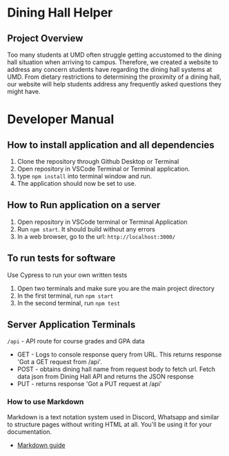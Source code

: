 # Dining Hall Helper
## Project Overview 
  Too many students at UMD often struggle getting accustomed to the dining hall situation when arriving to campus. Therefore, we created a website to address any concern students have regarding the dining hall systems at UMD. From dietary restrictions to determining the proximity of a dining hall, our website will help students address any frequently asked questions they might have. 

 # Developer Manual
 ## How to install application and all dependencies
 1. Clone the repository through Github Desktop or Terminal
 2. Open repository in VSCode Terminal or Terminal application.
 3. type `npm install` into terminal window and run.
 4. The application should now be set to use.

 ## How to Run application on a server
 1. Open repository in VSCode terminal or Terminal Application
 2. Run `npm start`. It should build without any errors
 3. In a web browser, go to the url: `http://localhost:3000/`
 
 ## To run tests for software 
 
 Use Cypress to run your own written tests
  1. Open two terminals and make sure you are the main project directory
  2. In the first terminal, run `npm start`
  3. In the second terminal, run `npm test`
 
 ## Server Application Terminals 
 `/api` - API route for course grades and GPA data
  * GET - Logs to console response query from URL. This returns response 'Got a GET request from /api'.
  * POST - obtains dining hall name from request body to fetch url. Fetch data json from Dining Hall API and returns the JSON response
  * PUT - returns response 'Got a PUT request at /api'

 
 

 
### How to use Markdown
Markdown is a text notation system used in Discord, Whatsapp and similar to structure pages without writing HTML at all. You'll be using it for your documentation.
* [Markdown guide](https://www.markdownguide.org/cheat-sheet/)

